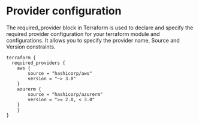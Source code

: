 # Provider configuration

The required_provider block in Terraform is used to declare and specify the required provider configuration for your terraform module and configurations. It allows you to specify the provider name, Source and Version constraints.

```hcl
terraform {
  required_providers {
	aws {
		source = "hashicorp/aws"
		version = "~> 3.0"
	}
 	azurerm {
		source = "hashicorp/azurerm"
		version = ">= 2.0, < 3.0"
	}
    }
}
``` 
